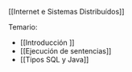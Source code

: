 [[Internet e Sistemas Distribuídos]]

Temario:
+ [[Introducción ]]
+ [[Ejecución de sentencias]]
+ [[Tipos SQL y Java]]